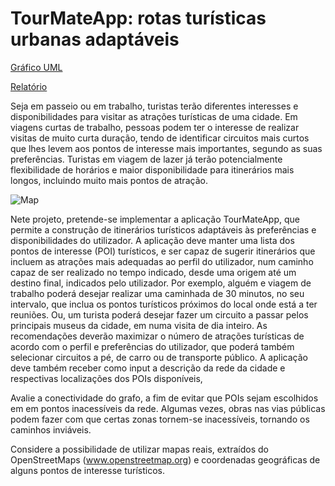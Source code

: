 # TourMateApp: rotas turísticas urbanas adaptáveis
[Gráfico UML](https://drive.google.com/open?id=1ihLMK_uBxhjP6TgMdNwc7WoXynCyTxIS)

[Relatório](https://docs.google.com/document/d/1Ep8xADx7tTjfCKDWgqF5iQM1fDkiLiRRzuxPnfa3NhU/edit?fbclid=IwAR2BpMNGTk59qejCJQWD0TQ5J5XuWEMoSQlBdEFn7-O26Jw7-OuukqtLfqw)

Seja em passeio ou em trabalho, turistas terão diferentes interesses e disponibilidades para visitar as atrações turísticas de uma cidade. Em viagens curtas de trabalho, pessoas podem ter o interesse de realizar visitas de muito curta duração, tendo de identificar circuitos mais curtos que lhes levem aos pontos de interesse mais importantes, segundo as suas preferências. Turistas em viagem de lazer já terão potencialmente flexibilidade de horários e maior disponibilidade para itinerários mais longos, incluindo muito mais pontos de atração.

![Map](https://lh6.googleusercontent.com/UeohVp4z2GoahivuGTglVe8Yki2LuXQtipszeGzLEKz45a-LWVBmc211D4dSd4mmzzHCOlGOenttn-VVBR6zZFnhxQ7yFmNEGmPwqDeNUeEnY26Z9xgvowlFWHAfyJhOET-JfyMk "Map")

Nete projeto, pretende-se implementar a aplicação TourMateApp, que permite a construção de itinerários turísticos adaptáveis às preferências e disponibilidades do utilizador. A aplicação deve manter uma lista dos pontos de interesse (POI) turísticos, e ser capaz de sugerir itinerários que incluem as atrações mais adequadas ao perfil do utilizador, num caminho capaz de ser realizado no tempo indicado, desde uma origem até um destino final, indicados pelo utilizador. Por exemplo, alguém e viagem de trabalho poderá desejar realizar uma caminhada de 30 minutos, no seu intervalo, que inclua os pontos turísticos próximos do local onde está a ter reuniões. Ou, um turista poderá desejar fazer um circuito a passar pelos principais museus da cidade, em numa visita de dia inteiro. As recomendações deverão maximizar o número de atrações turísticas de acordo com o perfil e preferências do utilizador, que poderá também selecionar circuitos a pé, de carro ou de transporte público. A aplicação deve também receber como input a descrição da rede da cidade e respectivas localizações dos POIs disponíveis,

Avalie a conectividade do grafo, a fim de evitar que POIs sejam escolhidos em em pontos inacessíveis da rede. Algumas vezes, obras nas vias públicas podem fazer com que certas zonas tornem-se inacessíveis, tornando os caminhos inviáveis.

Considere a possibilidade de utilizar mapas reais, extraídos do OpenStreetMaps (www.openstreetmap.org) e coordenadas geográficas de alguns pontos de interesse turísticos.
